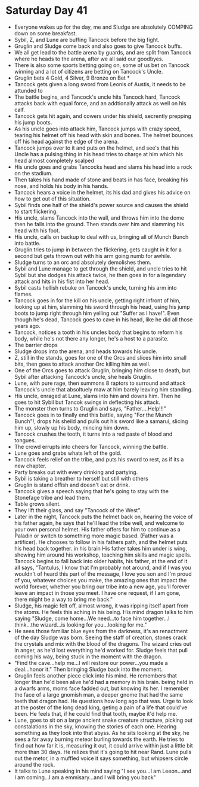 # Saturday Day 41

- Everyone wakes up for the day, me and Sludge are absolutely COMPING down on some breakfast.
- Sybil, Z, and Lune are buffing Tancock before the big fight.
- Gruglin and Sludge come back and also goes to give Tancock buffs.
- We all get lead to the battle arena by guards, and are split from Tancock where he heads to the arena, after we all said our goodbyes.
- There is also some sports betting going on, some of us bet on Tancock winning and a lot of citizens are betting on Tancock's Uncle.
- Gruglin bets 4 Gold, 4 Silver, 9 Bronze on Bet *
- Tancock gets given a long sword from Leonis of Austis, it needs to be attunded to
- The battle begins, and Tancock's uncle hits Tancock hard, Tancock attacks back with equal force, and an addtionally attack as well on his calf.
- Tancock gets hit again, and cowers under his shield, secrently prepping his jump boots.
- As his uncle goes into attack him, Tancock jumps with crazy speed, tearing his helmet off his head with skin and bones. The helmet bounces off his head against the edge of the arena.
- Tancock jumps over to it and puts on the helmet, and see's that his Uncle has a pulsing thing in his head tries to charge at him which his head almost completely scalped
- His uncle goes and grabs Tancocks head and slams his head into a rock on the stadium. 
- Then takes his hand made of stone and beats in has face, breaking his nose, and holds his body in his hands.
- Tancock hears a voice in the helmet, its his dad and gives his advice on how to get out of this situation.
- Sybil finds one half of the shield's power source and causes the shield to start flickering.
- His uncle, slams Tancock into the wall, and throws him into the dome then he falls into the ground. Then stands over him and slamming his head with his foot.
- His uncle, calls on backup to deal with us, bringing all of Munch Bunch into battle.
- Gruglin tries to jump in between the flickering, gets caught in it for a second but gets thrown out with his arm going numb for awhile.
- Sludge turns to an orc and absolutely demolishes them.
- Sybil and Lune manage to get through the shield, and uncle tries to hit Sybil but she dodges his attack twice, he then goes in for a legendary attack and hits in his fist into her head.
- Sybil casts hellish rebuke on Tancock's uncle, turning his arm into flames.
- Tancock goes in for the kill on his uncle, getting right infront of him, looking up at him, slamming his sword through his head, using his jump boots to jump right through him yelling out "Suffer as I have!". Even though he's dead, Tancock goes to cave in his head, like he did all those years ago.
- Tancock, notices a tooth in his uncles body that begins to reform his body, while he's not there any longer, he's a host to a parasite.
- The barrier drops
- Sludge drops into the arena, and heads towards his uncle.
- Z, still in the stands, goes for one of the Orcs and slices him into small bits, then goes to attack another Orc killing him as well.
- One of the Orcs goes to attack Gruglin, bringing him close to death, but Sybil after attacking Tancock's uncle, she heals Gruglin.
- Lune, with pure rage, then summons 8 raptors to surround and attack Tancock's uncle that absoltuely maw at him barely leaving him standing.
- His uncle, enraged at Lune, slams into him and downs him. Then he goes to hit Sybil but Tancok swings in deflecting his attack.
- The monster then turns to Gruglin and says, "Father....Help!!!"
- Tancock goes in to finally end this battle, saying "For the Munch Bunch"!, drops his sheild and pulls out his sword like a samarui, slicing him up, slowly up his body, mincing him down.
- Tancock crushes the tooth, it turns into a red paste of blood and tongues.
- The crowd errupts into cheers for Tancock, winning the battle.
- Lune goes and grabs whats left of the gold.
- Tancock feels relief on the tribe, and puts his sword to rest, as if its a new chapter.
- Party breaks out with every drinking and partying.
- Sybil is taking a breather to herself but still with others
- Gruglin is stand offish and doesn't eat or drink.
- Tancock gives a speech saying that he's going to stay with the Stonefage tribe and lead them.
- Table grows silent.
- They lift their glass, and say "Tancock of the West".
- Later in the night, Tancock puts the helmet back on, hearing the voice of his father again, he says that he'll lead the tribe well, and welcome to your own personal helmet. His father offers for him to continue as a Paladin or switch to something more magic based. (Father was a artificer). He chooses to follow in his fathers path, and the helmet puts his head back together. in his brain His father takes him under is wing, showing him around his workshop, teaching him skills and magic spells. Tancock begins to fall back into older habits, his father, at the end of it all says, "Tantulus, I know that I'm probably not around, and if I was you wouldn't of heard this part of the message, I love you son and I'm proud of you, whatever choices you make, the amazing ones that impact the world forever, whether you bring our tribe into a new age, you'll forever leave an impact in those you meet. I have one request, if I am gone, there might be a way to bring me back."
- Sludge, his magic felt off, almost wrong, it was ripping itself apart from the atoms. He feels this aching in his being. His mind dragon talks to him saying "Sludge, come home...We need...to face him together...I think...the wizard...is looking for you...looking for me."
- He sees those familiar blue eyes from the darkness, it's an renactment of the day Sludge was born. Seeing the staff of creation, stones crack the crystals and mix with the blood of the dragons. The wizard cries out in anger, as he'd lost everything he'd worked for. Sludge feels that pull coming his way, being stuck in the moment with the dragon.
- "Find the cave...help me...I will restore our power...you made a deal...honor it." Then bringing Sludge back into the moment.
- Gruglin feels another piece click into his mind. He remembers that longer than he'd been alive he'd had a memory in his brain. being held in a dwarfs arms, moms face fadded out, but knowing its her. I remember the face of a large gnomish man, a deeper gnome that had the same teeth that dragon had. He questions how long ago that was. Urge to look at the poster of the long dead king, geting a pain of a life that could've been. He feels that, if he could find that tooth, maybe it'd help me.
- Lune, goes to sit on a large ancient snake creature structure, picking out constalations in the sky, knowing the stories of each one. Hearing something as they look into that abyss. As he sits looking at the sky, he sees a far away burning meteor burling towards the earth. He tries to find out how far it is, measuring it out, it could arrive within just a little bit more than 30 days. He relizes that it's going to hit near Rand. Lune pulls out the metor, in a muffled voice it says something, but whipsers circle around the rock.
- It talks to Lune speaking in his mind saying "I see you...I am Leeon...and I am coming...I am a emmisary...and I will bring you back"

